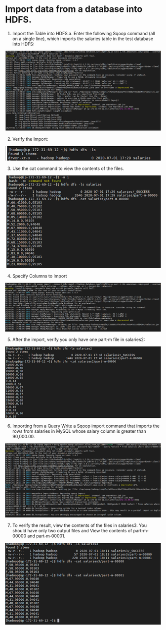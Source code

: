 #  Import data from a database into HDFS. 


 1) Import the Table into HDFS 
  a. Enter the following Sqoop command (all on a single line), which imports the  salaries table in the test database into HDFS: 
  
![](https://github.com/ApurvaW18/devops-course/blob/master/lab%203.1/1.PNG)


2) Verify the Import:


![](https://github.com/ApurvaW18/devops-course/blob/master/lab%203.1/2.PNG)

3) Use the cat command to view the contents of the files.

![](https://github.com/ApurvaW18/devops-course/blob/master/lab%203.1/3.PNG)

4) Specify Columns to Import 

![](https://github.com/ApurvaW18/devops-course/blob/master/lab%203.1/4.PNG)

5) After the import, verify you only have one part‐m file in salaries2:

![](https://github.com/ApurvaW18/devops-course/blob/master/lab%203.1/5.PNG)

6) Importing from a Query 
Write a Sqoop import command that imports the rows from salaries in MySQL whose 
salary column is greater than 90,000.00.  

![](https://github.com/ApurvaW18/devops-course/blob/master/lab%203.1/6.PNG)

7) To verify the result, view the contents of the files in salaries3. You should have only two output files and View the contents of part‐m‐00000 and part‐m‐00001.  

![](https://github.com/ApurvaW18/devops-course/blob/master/lab%203.1/7.PNG)
